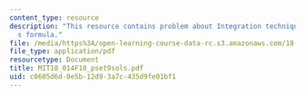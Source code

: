 ```yaml
---
content_type: resource
description: "This resource contains problem about Integration techniques/Taylor\u2019\
  s formula."
file: /media/https%3A/open-learning-course-data-rc.s3.amazonaws.com/18-014-calculus-with-theory-fall-2010/c0605d6d0e5b12d93a7c435d9fe01bf1_MIT18_014F10_pset9sols.pdf
file_type: application/pdf
resourcetype: Document
title: MIT18_014F10_pset9sols.pdf
uid: c0605d6d-0e5b-12d9-3a7c-435d9fe01bf1
---
```

